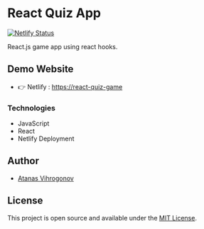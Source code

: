 

# React Quiz App
[![Netlify Status](https://api.netlify.com/api/v1/badges/d40d9067-71d0-4cad-9bde-7ca3a0e4c059/deploy-status)](https://app.netlify.com/sites/react-quiz-game-v1/deploys)

React.js game app using react hooks.

## Demo Website
- 👉 Netlify : [https://react-quiz-game](https://react-quiz-game-v1.netlify.app/)

### Technologies
- JavaScript
- React
- Netlify Deployment

## Author
- [Atanas Vihrogonov](https://avihrogonov.co.uk)

## License
This project is open source and available under the [MIT License](LICENSE).

